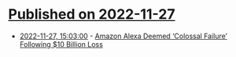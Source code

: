 # [Published on 2022-11-27](index.md)

* [2022-11-27, 15:03:00](https://soylentnews.org/article.pl?sid=22/11/26/0518220&from=rss) - [Amazon Alexa Deemed ‘Colossal Failure’ Following $10 Billion Loss](https://soylentnews.org/article.pl?sid=22/11/26/0518220&from=rss)
